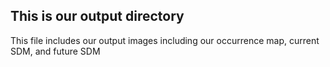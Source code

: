 ## This is our output directory 

This file includes our output images including our occurrence map, current SDM, and future SDM
